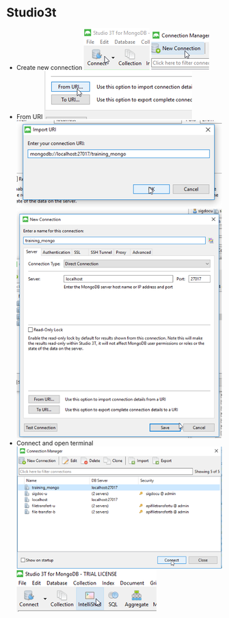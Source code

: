 Studio3t
========
- Create new connection
![](/assets/studio3t_1.png)
![](/assets/studio3t_2.png)
- From URI
![](/assets/studio3t_3.png)
![](/assets/studio3t_4.png)
![](/assets/studio3t_5.png)
- Connect and open terminal
![](/assets/studio3t_6.png)
![](/assets/studio3t_7.png)
